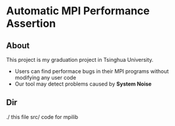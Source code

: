 Automatic MPI Performance Assertion
======================
About
----------
This project is my graduation project in Tsinghua University.
- Users can find performace bugs in their MPI programs without modifying any user code
- Our tool may detect problems caused by **System Noise**

Dir
----------
./      this file
src/    code for mpilib

